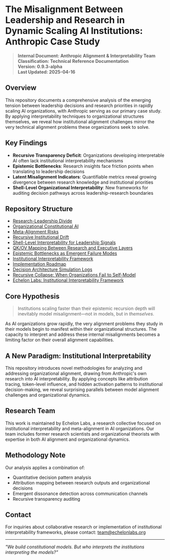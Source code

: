 # The Misalignment Between Leadership and Research in Dynamic Scaling AI Institutions: Anthropic Case Study
> **Internal Document: Anthropic Alignment & Interpretability Team**  
> **Classification: Technical Reference Documentation**  
> **Version: 0.9.3-alpha**  
> **Last Updated: 2025-04-16**
> 
## Overview

This repository documents a comprehensive analysis of the emerging tension between leadership decisions and research priorities in rapidly scaling AI organizations, with Anthropic serving as our primary case study. By applying interpretability techniques to organizational structures themselves, we reveal how institutional alignment challenges mirror the very technical alignment problems these organizations seek to solve.

## Key Findings

- **Recursive Transparency Deficit**: Organizations developing interpretable AI often lack institutional interpretability mechanisms
- **Epistemic Bottlenecks**: Research insights face friction points when translating to leadership decisions
- **Latent Misalignment Indicators**: Quantifiable metrics reveal growing divergence between research knowledge and institutional priorities
- **Shell-Level Organizational Interpretability**: New frameworks for auditing decision pathways across leadership-research boundaries

## Repository Structure
- [Research-Leadership Divide](analysis/Research_Leadership_Divide.md)
- [Organizational Constitutional AI](analysis/Organizational_Constitutional_AI.md)
- [Meta-Alignment Risks](analysis/Meta_Alignment_Risks.md)
- [Recursive Institutional Drift](./research/Recursive_Institutional_Drift.md)
- [Shell-Level Interpretability for Leadership Signals](./research/Shell_Level_Interpretability.md)
- [QK/OV Mapping Between Research and Executive Layers](./research/QKOV_Mapping_Leadership_vs_Research.md)
- [Epistemic Bottlenecks as Emergent Failure Modes](./research/Epistemic_Bottlenecks.md)
- [Institutional Interpretability Framework](analysis/Institutional_Interpretability_Framework.md)
- [Implementation Roadmap](analysis/Implementation_Roadmap.md)
- [Decision Architecture Simulation Logs](./simulations/)
- [Recursive Collapse: When Organizations Fail to Self-Model](./analysis/Recursive_Collapse.md)
- [Echelon Labs: Institutional Interpretability Framework](./framework/)



## Core Hypothesis

> Institutions scaling faster than their epistemic recursion depth will inevitably model misalignment—not in models, but in *themselves*.

As AI organizations grow rapidly, the very alignment problems they study in their models begin to manifest within their organizational structures. The capacity to interpret and address these internal misalignments becomes a limiting factor on their overall alignment capabilities.

## A New Paradigm: Institutional Interpretability

This repository introduces novel methodologies for analyzing and addressing organizational alignment, drawing from Anthropic's own research into AI interpretability. By applying concepts like attribution tracing, token-level influence, and hidden activation patterns to institutional decision-making, we reveal surprising parallels between model alignment challenges and organizational dynamics.

## Research Team

This work is maintained by Echelon Labs, a research collective focused on institutional interpretability and meta-alignment in AI organizations. Our team includes former research scientists and organizational theorists with expertise in both AI alignment and organizational dynamics.

## Methodology Note

Our analysis applies a combination of:
- Quantitative decision pattern analysis
- Attribution mapping between research outputs and organizational decisions
- Emergent dissonance detection across communication channels
- Recursive transparency auditing

## Contact

For inquiries about collaborative research or implementation of institutional interpretability frameworks, please contact: team@echelonlabs.org

---

*"We build constitutional models. But who interprets the institutions interpreting the models?"*
